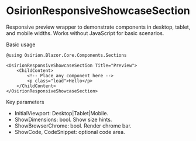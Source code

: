 # OsirionResponsiveShowcaseSection

Responsive preview wrapper to demonstrate components in desktop, tablet, and mobile widths. Works without JavaScript for basic scenarios.

Basic usage

```razor
@using Osirion.Blazor.Core.Components.Sections

<OsirionResponsiveShowcaseSection Title="Preview">
    <ChildContent>
        <!-- Place any component here -->
        <p class="lead">Hello</p>
    </ChildContent>
</OsirionResponsiveShowcaseSection>
```

Key parameters

- InitialViewport: Desktop|Tablet|Mobile.
- ShowDimensions: bool. Show size hints.
- ShowBrowserChrome: bool. Render chrome bar.
- ShowCode, CodeSnippet: optional code area.
